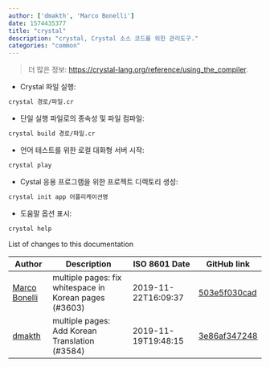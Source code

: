 ```yaml
---
author: ['dmakth', 'Marco Bonelli']
date: 1574435377
title: "crystal"
description: "crystal, Crystal 소스 코드를 위한 관리도구."
categories: "common"
---
```

> 더 많은 정보: <https://crystal-lang.org/reference/using_the_compiler>.

- Crystal 파일 실행:

```bash
crystal 경로/파일.cr
```

- 단일 실행 파일로의 종속성 및 파일 컴파일:

```bash
crystal build 경로/파일.cr
```

- 언어 테스트를 위한 로컬 대화형 서버 시작:

```bash
crystal play
```

- Cystal 응용 프로그램을 위한 프로젝트 디렉토리 생성:

```bash
crystal init app 어플리케이션명
```

- 도움말 옵션 표시:

```bash
crystal help
```
List of changes to this documentation


Author | Description | ISO 8601 Date | GitHub link
------|-----|-----|-----
[Marco Bonelli](mailto:mebeim@users.noreply.github.com) | multiple pages: fix whitespace in Korean pages (#3603) | 2019-11-22T16:09:37 | [503e5f030cad](https://github.com/tldr-pages/tldr/commit/503e5f030cada020dd32b7d2bef431e2e8b5b2d8)
[dmakth](mailto:49394293+dmakth@users.noreply.github.com) | multiple pages: Add Korean Translation (#3584) | 2019-11-19T19:48:15 | [3e86af347248](https://github.com/tldr-pages/tldr/commit/3e86af347248ab317195c5106a2aee9d8897c9ea)

